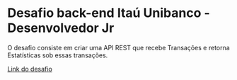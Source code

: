 # Desafio back-end Itaú Unibanco - Desenvolvedor Jr

O desafio consiste em criar uma API REST que recebe Transações e retorna Estatísticas sob essas transações.

[Link do desafio](https://github.com/feltex/desafio-itau-backend)